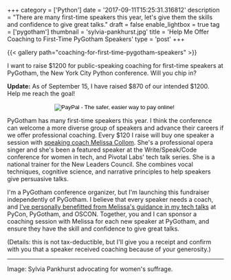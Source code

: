 +++
category = ['Python']
date = '2017-09-11T15:25:31.316812'
description = "There are many first-time speakers this year, let's give them the skills and confidence to give great talks."
draft = false
enable_lightbox = true
tag = ['pygotham']
thumbnail = 'sylvia-pankhurst.jpg'
title = 'Help Me Offer Coaching to First-Time PyGotham Speakers'
type = 'post'
+++

{{< gallery path="coaching-for-first-time-pygotham-speakers" >}}

I want to raise $1200 for public-speaking coaching for first-time speakers at PyGotham, the New York City Python conference. Will you chip in?

**Update:** As of September 15, I have raised $870 of our intended $1200. Help me reach the goal!

<div style="text-align: center; margin-bottom: 1em">
<form action="https://www.paypal.com/cgi-bin/webscr" method="post" target="_top">
<input type="hidden" name="cmd" value="_s-xclick">
<input type="hidden" name="hosted_button_id" value="MMTMEA9UUTLSY">
<input type="image" src="https://www.paypalobjects.com/en_US/i/btn/btn_donate_LG.gif" border="0" name="submit" alt="PayPal - The safer, easier way to pay online!">
<img alt="" border="0" src="https://www.paypalobjects.com/en_US/i/scr/pixel.gif" width="1" height="1">
</form>
</div>

PyGotham has many first-time speakers this year. I think the conference can welcome a more diverse group of speakers and advance their careers if we offer professional coaching. Every $120 I raise will buy one speaker a session with [speaking coach Melissa Collom](http://melissacollom.com/coaching). She's a professional opera singer and she's been a featured speaker at the Write/Speak/Code conference for women in tech, and Pivotal Labs' tech talk series. She is a national trainer for the New Leaders Council. She combines vocal techniques, cognitive science, and narrative principles to help speakers give persuasive talks.

I'm a PyGotham conference organizer, but I'm launching this fundraiser independently of PyGotham. I believe that every speaker needs a coach, and [I've personally benefitted from Melissa's guidance in my tech talks](/how-i-rehearse-a-conference-talk/) at PyCon, PyGotham, and OSCON. Together, you and I can sponsor a coaching session with Melissa for each new speaker at PyGotham, and ensure they have the skill and confidence to give great talks.

(Details: this is not tax-deductible, but I'll give you a receipt and confirm with you that a speaker received coaching because of your generosity.)

***

Image: Sylvia Pankhurst advocating for women's suffrage.
